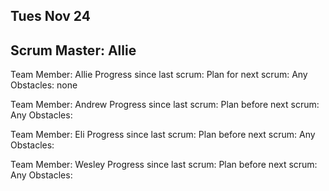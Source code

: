 ## Tues Nov 24
## Scrum Master: Allie

Team Member: Allie
Progress since last scrum: 
Plan for next scrum: 
Any Obstacles: none

Team Member: Andrew
Progress since last scrum: 
Plan before next scrum:
Any Obstacles:

Team Member: Eli
Progress since last scrum:
Plan before next scrum:
Any Obstacles:

Team Member: Wesley
Progress since last scrum:
Plan before next scrum:
Any Obstacles: